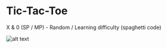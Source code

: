 # Tic-Tac-Toe
X &amp; 0 (SP / MP) - Random / Learning difficulty (spaghetti code) 

![alt text](https://imgur.com/xHvgyGx.png)
